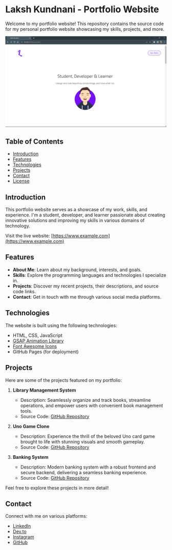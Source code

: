 # Laksh Kundnani - Portfolio Website

Welcome to my portfolio website! This repository contains the source code for my personal portfolio website showcasing my skills, projects, and more.

![Portfolio Preview](images/preview.png)

## Table of Contents

- [Introduction](#introduction)
- [Features](#features)
- [Technologies](#technologies)
- [Projects](#projects)
- [Contact](#contact)
- [License](#license)

## Introduction

This portfolio website serves as a showcase of my work, skills, and experience. I'm a student, developer, and learner passionate about creating innovative solutions and improving my skills in various domains of technology.

Visit the live website: [https://www.example.com](https://www.example.com)

## Features

- **About Me**: Learn about my background, interests, and goals.
- **Skills**: Explore the programming languages and technologies I specialize in.
- **Projects**: Discover my recent projects, their descriptions, and source code links.
- **Contact**: Get in touch with me through various social media platforms.

## Technologies

The website is built using the following technologies:

- HTML, CSS, JavaScript
- [GSAP Animation Library](https://greensock.com/gsap/)
- [Font Awesome Icons](https://fontawesome.com/)
- GitHub Pages (for deployment)

## Projects

Here are some of the projects featured on my portfolio:

1. **Library Management System**
   - Description: Seamlessly organize and track books, streamline operations, and empower users with convenient book management tools.
   - Source Code: [GitHub Repository](https://github.com/kundnanl/Library-Management-System.git)

2. **Uno Game Clone**
   - Description: Experience the thrill of the beloved Uno card game brought to life with stunning visuals and smooth gameplay.
   - Source Code: [GitHub Repository](https://github.com/kundnanl/Uno-Game-Project.git)

3. **Banking System**
   - Description: Modern banking system with a robust frontend and secure backend, delivering a seamless banking experience.
   - Source Code: [GitHub Repository](https://github.com/kundnanl/Bank-Management-System.git)

Feel free to explore these projects in more detail!

## Contact

Connect with me on various platforms:

- [LinkedIn](https://www.linkedin.com/in/lakshkundnani/)
- [Dev.to](https://dev.to/kundnanl)
- [Instagram](https://www.instagram.com/lakshkundnanii)
- [GitHub](https://www.github.com/kundnanl)

